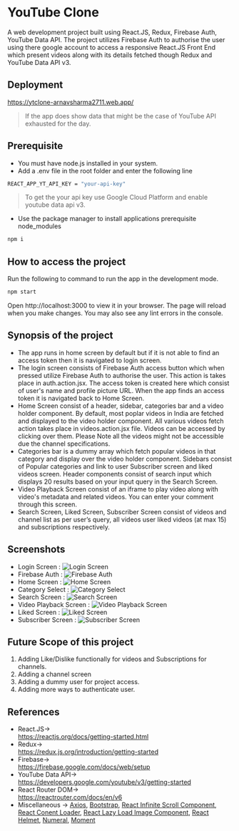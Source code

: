 # YouTube Clone

A web development project built using React.JS, Redux, Firebase Auth, YouTube Data API. The project utilizes Firebase Auth to authorise the user using there google account to access a responsive React.JS Front End which present videos along with its details fetched though Redux and YouTube Data API v3.

## Deployment
https://ytclone-arnavsharma2711.web.app/
>If the app does show data that might be the case of YouTube API exhausted for the day.

## Prerequisite
* You must have node.js installed in your system.
* Add a .env file in the root folder and enter the following line
```bash
REACT_APP_YT_API_KEY = "your-api-key"
```
> To get the your api key use Google Cloud Platform and enable youtube data api v3.

* Use the package manager to install applications prerequisite node_modules
```bash
npm i
```

## How to access the project
Run the following to command to run the app in the development mode.
```bash
npm start
```
Open http://localhost:3000 to view it in your browser.
The page will reload when you make changes.
You may also see any lint errors in the console.

## Synopsis of the project
* The app runs in home screen by default but if it is not able to find an access token then it is navigated to login screen. 
* The login screen consists of Firebase Auth access button which when pressed utilize Firebase Auth to authorise the user. This action is takes place in auth.action.jsx. The access token is created here which consist of user's name and profile picture URL. When the app finds an access token it is navigated back to Home Screen.
* Home Screen consist of a header, sidebar, categories bar and a video holder component. By default, most poplar videos in India are fetched and displayed to the video holder component. All various videos fetch action takes place in videos.action.jsx file. Videos can be accessed by clicking over them. Please Note all the videos might not be accessible due the channel specifications.
* Categories bar is a dummy array which fetch popular videos in that category and display over the video holder component. Sidebars consist of Popular categories and link to user Subscriber screen and liked videos screen. Header components consist of search input which displays 20 results based on your input query in the Search Screen.
* Video Playback Screen consist of an iframe to play video along with video's metadata and related videos. You can enter your comment through this screen.
* Search Screen, Liked Screen, Subscriber Screen consist of videos and channel list as per user’s query, all videos user liked videos (at max 15) and subscriptions respectively.


## Screenshots
* Login Screen : ![Login Screen](https://github.com/arnavsharma2711/YouTube-Clone/blob/main/Screenshot/1.%20Login%20Screen.png?raw=true "Login Screen")
* Firebase Auth : ![Firebase Auth](https://github.com/arnavsharma2711/YouTube-Clone/blob/main/Screenshot/2.%20Firebase%20Auth.png?raw=true "Firebase Auth")
* Home Screen : ![Home Screen](https://github.com/arnavsharma2711/YouTube-Clone/blob/main/Screenshot/3.%20Home%20Screen.png?raw=true "Home Screen")
* Category Select : ![Category Select](https://github.com/arnavsharma2711/YouTube-Clone/blob/main/Screenshot/4.%20Category%20Select.png?raw=true "Category Select")
* Search Screen : ![Search Screen](https://github.com/arnavsharma2711/YouTube-Clone/blob/main/Screenshot/5.%20Search%20Screen.png?raw=true "Search Screen")
* Video Playback Screen : ![Video Playback Screen](https://github.com/arnavsharma2711/YouTube-Clone/blob/main/Screenshot/5.%20Video%20Playback%20Screen.png?raw=true "Video Playback Screen")
* Liked Screen : ![Liked Screen](https://github.com/arnavsharma2711/YouTube-Clone/blob/main/Screenshot/6.%20Liked%20Screen.png?raw=true "Liked Screen")
* Subscriber Screen : ![Subscriber Screen](https://github.com/arnavsharma2711/YouTube-Clone/blob/main/Screenshot/7.%20Subscriber%20Screen.png?raw=true "Subscriber Screen")

## Future Scope of this project
1. Adding Like/Dislike functionally for videos and Subscriptions for channels.
2. Adding a channel screen 
3. Adding a dummy user for project access.
3. Adding more ways to authenticate user.

## References
* React.JS->\
https://reactjs.org/docs/getting-started.html
* Redux->\
https://redux.js.org/introduction/getting-started
* Firebase->\
https://firebase.google.com/docs/web/setup
* YouTube Data API->\
https://developers.google.com/youtube/v3/getting-started
* React Router DOM->\
https://reactrouter.com/docs/en/v6
* Miscellaneous -> [Axios](https://www.npmjs.com/package/axios "Axios"), [Bootstrap](https://www.npmjs.com/package/bootstrap "Bootstrap"), [React Infinite Scroll Component](https://www.npmjs.com/package/react-infinite-scroll-component "React Infinite Scroll Component"), [React Conent Loader](https://www.npmjs.com/package/react-content-loader "React Conent Loader"), [React Lazy Load Image Component](https://www.npmjs.com/package/react-lazy-load-image-component "React Lazy Load Image Component"), [React Helmet](https://www.npmjs.com/package/react-helmet "React Helmet"), [Numeral](https://www.npmjs.com/package/numeral "Numeral"), [Moment](https://www.npmjs.com/package/moment "Moment")
